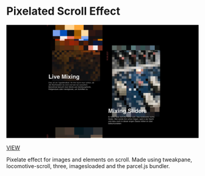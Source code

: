 # Pixelated Scroll Effect

![Screenshot](https://github.com/robert-leitl/pixelated-scroll-effect/blob/main/cover.png?raw=true)

[VIEW](https://robert-leitl.github.io/pixelated-scroll-effect/dist/?debug)

Pixelate effect for images and elements on scroll. Made using tweakpane, locomotive-scroll, three, imagesloaded and the parcel.js bundler.
